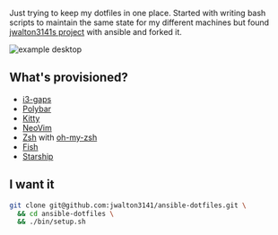 Just trying to keep my dotfiles in one place. Started with writing bash scripts to maintain the same state for my different machines but found [jwalton3141s project](https://github.com/jwalton3141/ansible-dotfiles) with ansible and forked it.

![example
desktop](https://github.com/Sommerrolle/ansible-dotfiles/blob/main/pics/desktop.png?raw=true)

## What's provisioned?

* [i3-gaps](https://github.com/Airblader/i3)
* [Polybar](https://github.com/polybar/polybar)
* [Kitty](https://github.com/kovidgoyal/kitty)
* [NeoVim](https://github.com/neovim/neovim)
* [Zsh](https://wiki.archlinux.org/index.php/zsh) with 
  [oh-my-zsh](https://github.com/ohmyzsh/ohmyzshproject)
* [Fish](https://fishshell.com/)
* [Starship](https://starship.rs/)

## I want it

```sh
git clone git@github.com:jwalton3141/ansible-dotfiles.git \
  && cd ansible-dotfiles \
  && ./bin/setup.sh
```
